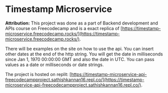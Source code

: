 # Timestamp Microservice


**Attribution:** This project was done as a part of Backend development and APIs course on Freecodecamp and is a exact replica of [https://timestamp-microservice.freecodecamp.rocks/](https://timestamp-microservice.freecodecamp.rocks/). 

There will be examples on the site on how to use the api. You can insert other dates at the end of the http string. You will get the date in milliseconds since Jan 1, 1970 00:00:00 GMT and also the date in UTC. You can pass values as a date or milliseconds or date strings.

The project is hosted on replit: [https://timestamp-microservice-api-freecodecampproject.sathishkannan16.repl.co/](https://timestamp-microservice-api-freecodecampproject.sathishkannan16.repl.co/).

